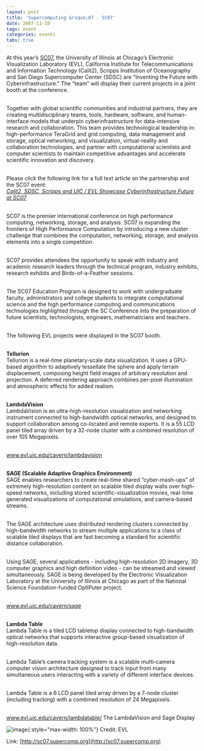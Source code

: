 ```yaml
---
layout: post
title: 'Supercomputing &rsquo;07 - SC07'
date: 2007-11-10
tags: event
categories: events
tabs: true
---
```


At this year&rsquo;s <a href="http://sc07.supercomp.org/">SC07</a>, the University of Illinois at Chicago&rsquo;s Electronic Visualization Laboratory (EVL), California Institute for Telecommunications and Information Technology (Calit2), Scripps Institution of Oceanography and San Diego Supercomputer Center (SDSC) are &ldquo;Inventing the Future with Cyberinfrastructure.&rdquo; The &ldquo;team&rdquo; will display their current projects in a joint booth at the conference.<br><br>

Together with global scientific communities and industrial partners, they are creating multidisciplinary teams, tools, hardware, software, and human-interface models that underpin cyberinfrastructure for data-intensive research and collaboration. This team provides technological leadership in: high-performance TeraGrid and grid computing, data management and storage, optical networking, and visualization, virtual-reality and collaboration technologies, and partner with computational scientists and computer scientists to maintain competitive advantages and accelerate scientific innovation and discovery.<br><br>

Please click the following link for a full text article on the partnership and the SC07 event:<br>
<em><a href="http://www.calit2.net/newsroom/article.php?id=1207">Calit2, SDSC, Scripps and UIC / EVL Showcase Cyberinfrastructure Future at SC07</a></em><br><br>

SC07 is the premier international conference on high performance computing, networking, storage, and analysis. SC07 is expanding the frontiers of High Performance Computation by introducing a new cluster challenge that combines the computation, networking, storage, and analysis elements into a single competition.<br><br>

SC07 provides attendees the opportunity to speak with industry and academic research leaders through the technical program, industry exhibits, research exhibits and Birds-of-a-Feather sessions.<br><br>

The SC07 Education Program is designed to work with undergraduate faculty, administrators and college students to integrate computational science and the high performance computing and communications technologies highlighted through the SC Conference into the preparation of future scientists, technologists, engineers, mathematicians and teachers.<br><br>

The following EVL projects were displayed in the SC07 booth.<br><br>

<strong>Tellurion</strong><br>
Tellurion is a real-time planetary-scale data visualization. It uses a GPU-based algorithm to adaptively tessellate the sphere and apply terrain displacement, composing height field images of arbitrary resolution and projection. A deferred rendering approach combines per-pixel illumination and atmospheric effects for added realism.<br><br>

<strong>LambdaVision</strong><br>
LambdaVision is an ultra-high-resolution visualization and networking instrument connected to high-bandwidth optical networks, and designed to support collaboration among co-located and remote experts. It is a 55 LCD panel tiled array driven by a 32-node cluster with a combined resolution of over 105 Megapixels.<br><br>

<a href="http://www.evl.uic.edu/cavern/lambdavision">www.evl.uic.edu/cavern/lambdavision</a><br><br>

<strong>SAGE (Scalable Adaptive Graphics Environment)</strong><br>
SAGE enables researchers to create real-time shared &ldquo;cyber-mash-ups&rdquo; of extremely high-resolution content on scalable tiled display walls over high-speed networks, including stored scientific-visualization movies, real-time generated visualizations of computational simulations, and camera-based streams.<br><br>

The SAGE architecture uses distributed rendering clusters connected by high-bandwidth networks to stream multiple applications to a class of scalable tiled displays that are fast becoming a standard for scientific distance collaboration.<br><br>

Using SAGE, several applications - including high-resolution 2D imagery, 3D computer graphics and high definition video - can be streamed and viewed simultaneously. SAGE is being developed by the Electronic Visualization Laboratory at the University of Illinois at Chicago as part of the National Science Foundation-funded OptIPuter project.<br><br>

<a href="http://www.evl.uic.edu/cavern/sage">www.evl.uic.edu/cavern/sage</a><br><br>

<strong>Lambda Table</strong><br>
Lambda Table is a tiled LCD tabletop display connected to high-bandwidth optical networks that supports interactive group-based visualization of high-resolution data.<br><br>

Lambda Table&rsquo;s camera tracking system is a scalable multi-camera computer vision architecture designed to track input from many simultaneous users interacting with a variety of different interface devices.<br><br>

Lambda Table is a 6 LCD panel tiled array driven by a 7-node cluster (including tracking) with a combined resolution of 24 Megapixels.<br><br>

<a href="http://www.evl.uic.edu/cavern/lambdatable/">www.evl.uic.edu/cavern/lambdatable/</a>
The LambdaVision and Sage Display

![image](https://www.evl.uic.edu/output/originals/evl_lambdavision.png-srcw.jpg){:style="max-width: 100%"}
Credit: EVL


Link: [http://sc07.supercomp.org](http://sc07.supercomp.org)
